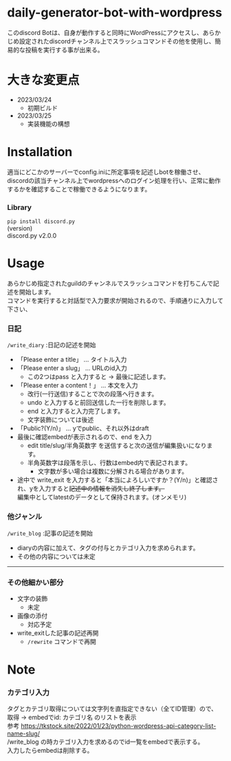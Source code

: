 # daily-generator-bot-with-wordpress  
このdiscord Botは、自身が動作すると同時にWordPressにアクセスし、あらかじめ設定されたdiscordチャンネル上でスラッシュコマンドその他を使用し、簡易的な投稿を実行する事が出来る。  

# 大きな変更点  
- 2023/03/24  
  - 初期ビルド  
- 2023/03/25  
  - 実装機能の構想  
  
# Installation  
適当にどこかのサーバーでconfig.iniに所定事項を記述しbotを稼働させ、discordの該当チャンネル上でwordpressへのログイン処理を行い、正常に動作するかを確認することで稼働できるようになります。  
### Library  
```pip install discord.py```  
(version)  
discord.py v2.0.0  
  
# Usage  
あらかじめ指定されたguildのチャンネルでスラッシュコマンドを打ちこんで記述を開始します。  
コマンドを実行すると対話型で入力要求が開始されるので、手順通りに入力して下さい、  
### 日記
```/write_diary``` :日記の記述を開始  
- 「Please enter a title」 ... タイトル入力  
- 「Please enter a slug」 ... URLのid入力  
  - この2つはpass と入力すると -> 最後に記述します。  
- 「Please enter a content！」 ... 本文を入力  
  - 改行(一行送信)することで次の段落へ行きます。  
  - undo と入力すると前回送信した一行を削除します。  
  - end と入力すると入力完了します。  
  - 文字装飾については後述  
- 「Public?(Y/n)」 ... yでpublic、それ以外はdraft   
- 最後に確認embedが表示されるので、end を入力  
  - edit title/slug/半角英数字 を送信すると次の送信が編集扱いになります。  
  - 半角英数字は段落を示し、行数はembed内で表記されます。  
    - 文字数が多い場合は複数に分解される場合があります。  
- 途中で write_exit を入力すると「本当によろしいですか？(Y/n)」と確認され、yを入力すると~~記述中の情報を消失し終了します。~~  
編集中としてlatestのデータとして保持されます。(オンメモリ)  
  
### 他ジャンル  
```/write_blog``` :記事の記述を開始  
- diaryの内容に加えて、タグの付与とカテゴリ入力を求められます。  
- その他の内容については未定  
  
- - -
### その他細かい部分  
- 文字の装飾  
  - 未定  
- 画像の添付  
  - 対応予定
- write_exitした記事の記述再開  
  - ```/rewrite``` コマンドで再開
  
# Note  
### カテゴリ入力  
タグとカテゴリ取得については文字列を直指定できない（全てID管理）ので、  
取得 -> embedでid: カテゴリ名 のリストを表示  
参考 https://tkstock.site/2022/01/23/python-wordpress-api-category-list-name-slug/  
/write_blog の時カテゴリ入力を求めるのでid一覧をembedで表示する。  
入力したらembedは削除する。  
